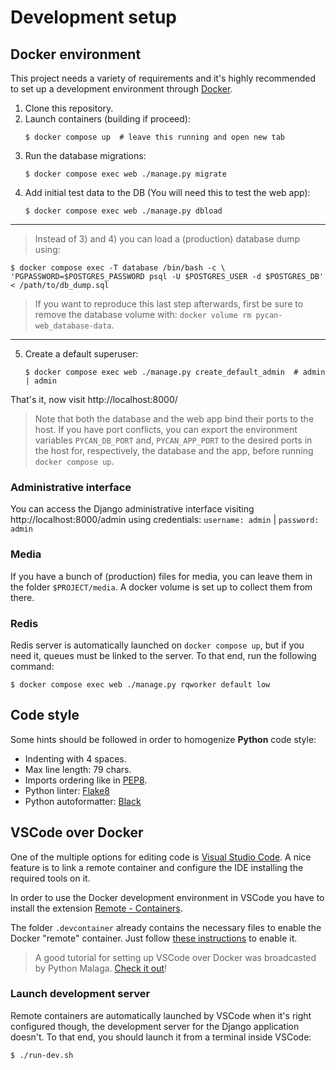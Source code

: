 # Development setup

## Docker environment

This project needs a variety of requirements and it's highly recommended to set up a development environment through [Docker](https://www.docker.com/).

1. Clone this repository.
2. Launch containers (building if proceed):
   ```console
   $ docker compose up  # leave this running and open new tab
   ```
3. Run the database migrations:
   ```console
   $ docker compose exec web ./manage.py migrate
   ```
4. Add initial test data to the DB (You will need this to test the web app):
   ```console
   $ docker compose exec web ./manage.py dbload
   ```

---

> Instead of 3) and 4) you can load a (production) database dump using:

```console
$ docker compose exec -T database /bin/bash -c \
'PGPASSWORD=$POSTGRES_PASSWORD psql -U $POSTGRES_USER -d $POSTGRES_DB' < /path/to/db_dump.sql
```

> If you want to reproduce this last step afterwards, first be sure to remove the database volume with: `docker volume rm pycan-web_database-data`.

---

5. Create a default superuser:
   ```console
   $ docker compose exec web ./manage.py create_default_admin  # admin | admin
   ```

That's it, now visit http://localhost:8000/

> Note that both the database and the web app bind their ports to the host. If you have port conflicts, you can export the environment variables `PYCAN_DB_PORT` and, `PYCAN_APP_PORT` to the desired ports in the host for, respectively, the database and the app, before running `docker compose up`.

### Administrative interface

You can access the Django administrative interface visiting http://localhost:8000/admin using credentials: `username: admin` | `password: admin`

### Media

If you have a bunch of (production) files for media, you can leave them in the folder `$PROJECT/media`. A docker volume is set up to collect them from there.

### Redis

Redis server is automatically launched on `docker compose up`, but if you need it, queues must be linked to the server. To that end, run the following command:

```console
$ docker compose exec web ./manage.py rqworker default low
```

## Code style

Some hints should be followed in order to homogenize **Python** code style:

- Indenting with 4 spaces.
- Max line length: 79 chars.
- Imports ordering like in [PEP8](https://www.python.org/dev/peps/pep-0008/#imports).
- Python linter: [Flake8](https://flake8.pycqa.org/en/latest/)
- Python autoformatter: [Black](https://github.com/psf/black)

## VSCode over Docker

One of the multiple options for editing code is [Visual Studio Code](https://code.visualstudio.com/). A nice feature is to link a remote container and configure the IDE installing the required tools on it.

In order to use the Docker development environment in VSCode you have to install the extension [Remote - Containers](https://marketplace.visualstudio.com/items?itemName=ms-vscode-remote.remote-containers).

The folder `.devcontainer` already contains the necessary files to enable the Docker "remote" container. Just follow [these instructions](https://code.visualstudio.com/docs/remote/containers) to enable it.

> A good tutorial for setting up VSCode over Docker was broadcasted by Python Malaga. [Check it out](https://www.youtube.com/watch?v=mxpq0ntJ8T8)!

### Launch development server

Remote containers are automatically launched by VSCode when it's right configured though, the development server for the Django application doesn't. To that end, you should launch it from a terminal inside VSCode:

```console
$ ./run-dev.sh
```
